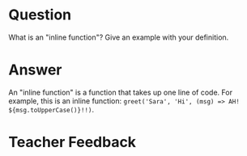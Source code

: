 # Question
What is an "inline function"? Give an example with your definition.

# Answer
An "inline function" is a function that takes up one line of code. For example, this is an inline function: `greet('Sara', 'Hi', (msg) => AH! ${msg.toUpperCase()}!!)`. 

# Teacher Feedback